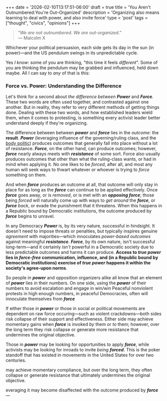 +++
date = '2026-02-10T13:17:51-06:00'
draft = true
title = 'You Aren't Outnumbered&#58;You&#39;re Out&ndash;Organized'
description = 'Organizing also means learning to deal with power, and also invite force'
type = 'post'
tags = ["thought", "civics", "opinions"]
+++
> “*We are not outnumbered. We are out-organized*.”  
> — Malcolm X

Whichever your political persuasion, each side gets its day in the sun (in power)—and the US pendulum swings in its unpredictable cycle.  

Yes *I know*: some of you are thinking, "this time it feels *different*".  Some of you are thinking the pendulum may be grabbed and influenced, held down maybe.  All I can say to *any* of that is this: 


### Force vs. Power: Understanding the Difference

Let's think for a second about *the difference between* ***Power*** and ***Force***. These two words are often used together, and contrasted against one another.  But in reality, they refer to very different methods of getting things done.  Dealing with these two words, and how established leaders wield them, when it comes to protesting, is something every activist leader better understand deeply if they're organizing.  

The difference between between ***power*** and ***force*** lies in the *outcome*: the **result**. ***Power*** (leveraging influence of the governing/ruling class, and the [body politic](https://en.wikipedia.org/wiki/Body_politic)) produces outcomes that generally fall into place without a lot of resistance. ***Force***, on the other hand, can produce outcomes; however, ***force*** nearly always meets with ***resistance*** of some sort. Force also usually produces outcomes that other than what the ruling-class wants, or had in mind when applying it.  No one likes to be *forced*, after all, and most any human will seek ways to thwart whatever or whoever is trying to *force* something on them.  

And when ***force*** produces an outcome at all, that outcome will only stay in place for as long as the ***force*** can continue to be applied effectively. Once ***force*** goes away, or is *removed*, or is met with an ***opposing force***; those being *forced* will naturally come up with ways to *get around* the ***force***, or ***force*** *back*, or evade the punishment that it threatens. When this happens in a Republic bound by Democratic institutions, the outcome produced by ***force*** begins to unravel.  

In any Democracy ***Power*** is, by its very nature, successful in hindsight.  It doesn't need to impose threats or penalties, but typically inspires genuine *agreement* with majorities—which innoculates *power-based outcomes* against meaningful ***resistance***. ***Force***, by its own nature, isn't successful long-term—and it certainly *isn't* powerful in a Democratic society due to less predictable outcomes and harms it can produce. **Access to *true power* lies in *force-free* communication, influence, and (in a Republic bound by Democratic institutions) exercise of *true power* happens it within the society's agree-upon norms**.  

So people *in* ***power*** and opposition organizers alike all know that an element of ***power*** lies *in* their numbers. On one side, using the ***power*** of their numbers to avoid escalation and engage in win/win  Peaceful nonviolent protests in high enough numbers, in peaceful Democracies, often will innoculate themselves from ***force***

If either those *in* ***power*** or those in social or political movements are dependent on raw force occuring—such as violent crackdowns—both sides risk collapse of their support and effectiveness.  Either side may achieve momentary gains when ***force*** is invoked *by* them or *to* them; however, over the long term they risk collapse or generate more resistance that undermines the original objective.  

Those in ***power*** may be looking for opportunities to apply ***force***, while activists may be looking for inroads to invite *being* ***forced***.  This is the poker standoff that has existed in movements in the United States for over two centuries.  

may achieve momentary compliance, but over the long term, they often collapse or generate resistance that ultimately undermines the original objective.

 everaging it may become disaffected with the outcome produced by ***force***—

